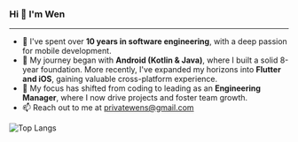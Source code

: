 ### Hi 👋 I'm Wen

---

- 🔭 I've spent over **10 years in software engineering**, with a deep passion for mobile development.
- 🌱 My journey began with **Android (Kotlin & Java)**, where I built a solid 8-year foundation. More recently, I've expanded my horizons into **Flutter and iOS**, gaining valuable cross-platform experience.
- 👯 My focus has shifted from coding to leading as an **Engineering Manager**, where I now drive projects and foster team growth.
- 📫 Reach out to me at privatewens@gmail.com

<!--
**fightwen/fightwen** is a ✨ _special_ ✨ repository because its `README.md` (this file) appears on your GitHub profile.

Here are some ideas to get you started:

- 🔭 I’m currently working on ...
- 🌱 I’m currently learning ...
- 👯 I’m looking to collaborate on ...
- 🤔 I’m looking for help with ...
- 💬 Ask me about ...
- 📫 How to reach me: ...
- 😄 Pronouns: ...
- ⚡ Fun fact: ...
-->

![Top Langs](https://github-readme-stats.vercel.app/api/top-langs/?username=fightwen&layout=compact)



